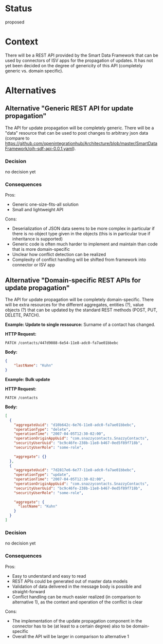 # Status
proposed

# Context
There will be a REST API provided by the Smart Data Framework that can be used by connectors of ISV apps for the
propagation of updates. It has not yet been decided on the degree of genericity of this API (completely generic vs.
domain specific).

# Alternatives

## Alternative "Generic REST API for update propagation"
The API for update propagation will be completely generic. There will be a "data" resource that can be used to post changes to arbitrary
json data (compare to https://github.com/openintegrationhub/Architecture/blob/master/SmartDataFramework/oih-sdf-api-0.0.1.yaml).

### Decision
no decision yet

### Consequences
Pros:
- Generic one-size-fits-all solution
- Small and lightweight API

Cons:
- Deserialization of JSON data seems to be more complex in particular if there is no object type given in the objects (this is in particular true if inheritance is supported)
- Generic code is often much harder to implement and maintain than code that is more domain-specific
- Unclear how conflict detection can be realized
- Complexity of conflict handling will be shifted from framework into connector or ISV app

## Alternative "Domain-specific REST APIs for update propagation"
The API for update propagation will be completely domain-specific. There will be extra resources for the different 
aggregates, entities (?), value objects (?) that can be updated by the standard REST methods (POST, PUT, DELETE, PATCH).

**Example: Update to single ressource:**
Surname of a contact has changed.

**HTTP Request:**

```
PATCH /contacts/447d9088-6e54-11e8-adc0-fa7ae01bbebc
```

**Body:**

```json
{
    "lastName": "Kuhn"
}
``` 

**Example: Bulk update**

**HTTP Request:**

```
PATCH /contacts
```

**Body:**

```json
[
  {
    "aggregateUuid": "d10b642c-6e76-11e8-adc0-fa7ae01bbebc",
    "operationType": "delete",
    "operationTime": "2007-04-05T12:30-02:00",
    "operationOriginAppUuid": "com.snazzycontacts.SnazzyContacts", 
    "securityUserUuid": "bc9c46fe-238b-11e8-b467-0ed5f89f718b",
    "securityUserRole": "some-role",
    
    "aggregate": {}
  }, 
  {
    "aggregateUuid": "7d2817e6-6e77-11e8-adc0-fa7ae01bbebc",
    "operationType": "update",
    "operationTime": "2007-04-05T12:30-02:00",
    "operationOriginAppUuid": "com.snazzycontacts.SnazzyContacts", 
    "securityUserUuid": "bc9c46fe-238b-11e8-b467-0ed5f89f718b",
    "securityUserRole": "some-role",
      
    "aggregate": {
      "lastName": "Kuhn"
    }
  }
]
``` 

### Decision
no decision yet

### Consequences
Pros:
- Easy to understand and easy to read
- REST APIs could be generated out of master data models
- Validation of data delivered in the message body is possible and straight-forward
- Conflict handling can be much easier realized (in comparison to alternative 1), as the context and operation of the conflict is clear

Cons:
- The implementation of the update propagation component in the connector has to be (at least to a certain degree) also to be domain-specific
- Overall the API will be larger in comparison to alternative 1
 